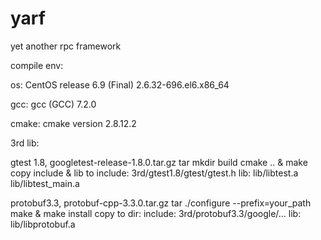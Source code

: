 # yarf
yet another rpc framework

compile env:

  os: CentOS release 6.9 (Final)  2.6.32-696.el6.x86_64

  gcc: gcc (GCC) 7.2.0

  cmake: cmake version 2.8.12.2

3rd lib: 

  gtest 1.8, googletest-release-1.8.0.tar.gz
  tar
  mkdir build
  cmake .. & make
  copy include & lib to
    include: 3rd/gtest1.8/gtest/gtest.h
    lib: lib/libtest.a lib/libtest_main.a 

  protobuf3.3, protobuf-cpp-3.3.0.tar.gz
  tar 
  ./configure --prefix=your_path
  make & make install
  copy to dir:
    include: 3rd/protobuf3.3/google/...
    lib:  lib/libprotobuf.a

